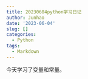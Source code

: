 ```yaml
---
title: 20230604python学习日记
author: Junhao
date: '2023-06-04'
slug: []
categories:
  - Python
tags:
  - Markdown
---
```

  今天学习了变量和常量。
